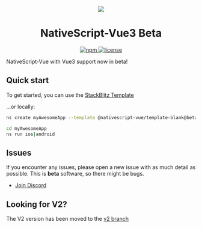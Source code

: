 <p align="center">
    <img src="https://user-images.githubusercontent.com/879060/205505950-70769439-ff3e-4ecc-b0cd-1385483a847c.jpg">
</p>

<h1 align="center">NativeScript-Vue3 Beta</h1>


<p align="center">
    <a href="https://www.npmjs.com/package/nativescript-vue">
       <img src="https://img.shields.io/npm/v/nativescript-vue/beta.svg" alt="npm">
    </a>
    <a href="https://github.com/nativescript-vue/nativescript-vue/blob/master/LICENSE">
       <img src="https://img.shields.io/github/license/nativescript-vue/nativescript-vue.svg" alt="license">
    </a>
</p>


NativeScript-Vue with Vue3 support now in beta!

## Quick start

<!-- To get started, you can use the [StackBlitz Template](https://stackblitz.com/fork/nativescript-vue3-beta) -->

To get started, you can use the [StackBlitz Template](https://stackblitz.com/fork/github/nativescript-vue/nativescript-vue/tree/main/packages/stackblitz-template?file=app/components/Home.vue?title=NativeScript&20Starter&20Vue3&20Beta)

...or locally:

```bash
ns create myAwesomeApp --template @nativescript-vue/template-blank@beta

cd myAwesomeApp
ns run ios|android
```

## Issues

If you encounter any issues, please open a new issue with as much detail as possible. This is **beta** software, so there might be bugs.

- [Join Discord](https://nativescript.org/discord)


## Looking for V2?

The V2 version has been moved to the [v2 branch](https://github.com/nativescript-vue/nativescript-vue/tree/v2)
